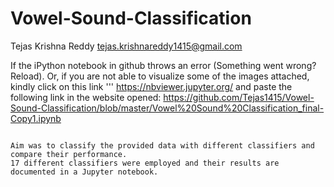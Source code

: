 # Vowel-Sound-Classification
Tejas Krishna Reddy
tejas.krishnareddy1415@gmail.com

If the iPython notebook in github throws an error (Something went wrong? Reload). Or,
if you are not able to visualize some of the images attached, kindly click on this link
'''
https://nbviewer.jupyter.org/ 
and paste the following link in the website opened:
https://github.com/Tejas1415/Vowel-Sound-Classification/blob/master/Vowel%20Sound%20Classification_final-Copy1.ipynb
```

Aim was to classify the provided data with different classifiers and compare their performance. 
17 different classifiers were employed and their results are documented in a Jupyter notebook.
